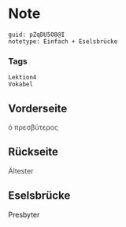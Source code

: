 # Note
```
guid: pZqDU5O8@I
notetype: Einfach + Eselsbrücke
```

### Tags
```
Lektion4
Vokabel
```

## Vorderseite
<span style="color: rgb(62, 62, 62);">ὁ πρεσβύτερος</span>

## Rückseite
<span style="color: rgb(62, 62, 62);">Ältester</span>

## Eselsbrücke
Presbyter
